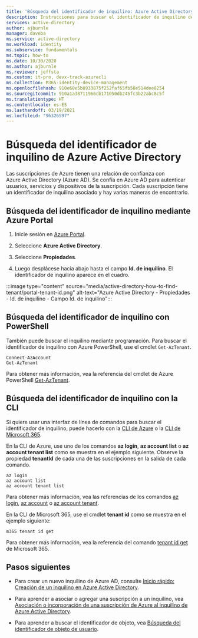 ```yaml
---
title: 'Búsqueda del identificador de inquilino: Azure Active Directory'
description: Instrucciones para buscar el identificador de inquilino de Azure Active Directory de una suscripción existente de Azure.
services: active-directory
author: ajburnle
manager: daveba
ms.service: active-directory
ms.workload: identity
ms.subservice: fundamentals
ms.topic: how-to
ms.date: 10/30/2020
ms.author: ajburnle
ms.reviewer: jeffsta
ms.custom: it-pro, devx-track-azurecli
ms.collection: M365-identity-device-management
ms.openlocfilehash: 910e68e5b8933875f252faf65fb58e514dee8254
ms.sourcegitcommit: 910a1a38711966cb171050db245fc3b22abc8c5f
ms.translationtype: HT
ms.contentlocale: es-ES
ms.lasthandoff: 03/19/2021
ms.locfileid: "96326597"
---
```

# <a name="how-to-find-your-azure-active-directory-tenant-id"></a>Búsqueda del identificador de inquilino de Azure Active Directory

Las suscripciones de Azure tienen una relación de confianza con Azure Active Directory (Azure AD). Se confía en Azure AD para autenticar usuarios, servicios y dispositivos de la suscripción. Cada suscripción tiene un identificador de inquilino asociado y hay varias maneras de encontrarlo.

## <a name="find-tenant-id-through-the-azure-portal"></a>Búsqueda del identificador de inquilino mediante Azure Portal

1. Inicie sesión en [Azure Portal](https://portal.azure.com).
 
1. Seleccione **Azure Active Directory**.

1. Seleccione **Propiedades**.

1. Luego desplácese hacia abajo hasta el campo **Id. de inquilino**. El identificador de inquilino aparece en el cuadro.

:::image type="content" source="media/active-directory-how-to-find-tenant/portal-tenant-id.png" alt-text="Azure Active Directory - Propiedades - Id. de inquilino - Campo Id. de inquilino":::

## <a name="find-tenant-id-with-powershell"></a>Búsqueda del identificador de inquilino con PowerShell

También puede buscar el inquilino mediante programación. Para buscar el identificador de inquilino con Azure PowerShell, use el cmdlet `Get-AzTenant`.

```azurepowershell-interactive
Connect-AzAccount
Get-AzTenant
```
   
Para obtener más información, vea la referencia del cmdlet de Azure PowerShell [Get-AzTenant](/powershell/module/az.accounts/get-aztenant).


## <a name="find-tenant-id-with-cli"></a>Búsqueda del identificador de inquilino con la CLI
Si quiere usar una interfaz de línea de comandos para buscar el identificador de inquilino, puede hacerlo con la [CLI de Azure](/cli/azure/install-azure-cli) o la [CLI de Microsoft 365](https://pnp.github.io/cli-microsoft365/). 

En la CLI de Azure, use uno de los comandos **az login**, **az account list** o **az account tenant list** como se muestra en el ejemplo siguiente. Observe la propiedad **tenantId** de cada una de las suscripciones en la salida de cada comando.

```azurecli-interactive
az login
az account list
az account tenant list
```

Para obtener más información, vea las referencias de los comandos [az login](/cli/azure/reference-index#az_login), [az account](/cli/azure/ext/account/account) o [az account tenant](/cli/azure/ext/account/account/tenant).


En la CLI de Microsoft 365, use el cmdlet **tenant id** como se muestra en el ejemplo siguiente:
 
```cli
m365 tenant id get
```

Para obtener más información, vea la referencia del comando [tenant id get](https://pnp.github.io/cli-microsoft365/cmd/tenant/id/id-get/) de Microsoft 365.


## <a name="next-steps"></a>Pasos siguientes

- Para crear un nuevo inquilino de Azure AD, consulte [Inicio rápido: Creación de un inquilino en Azure Active Directory](active-directory-access-create-new-tenant.md).

- Para aprender a asociar o agregar una suscripción a un inquilino, vea [Asociación o incorporación de una suscripción de Azure al inquilino de Azure Active Directory](active-directory-how-subscriptions-associated-directory.md).

- Para aprender a buscar el identificador de objeto, vea [Búsqueda del identificador de objeto de usuario](/partner-center/find-ids-and-domain-names#find-the-user-object-id).
